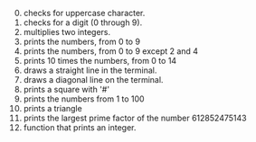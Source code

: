 0. checks for uppercase character.
1. checks for a digit (0 through 9).
2. multiplies two integers.
3. prints the numbers, from 0 to 9
4. prints the numbers, from 0 to 9 except 2 and 4
5. prints 10 times the numbers, from 0 to 14
6. draws a straight line in the terminal.
7. draws a diagonal line on the terminal.
8. prints a square with '#'
9.  prints the numbers from 1 to 100
10. prints a triangle
100.  prints the largest prime factor of the number 612852475143
101. function that prints an integer.


